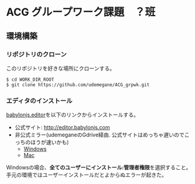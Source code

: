 # ACG グループワーク課題　？班

## 環境構築

### リポジトリのクローン

このリポジトリを好きな場所にクローンする。
```
$ cd WORK_DIR_ROOT
$ git clone https://github.com/udemegane/ACG_grpwk.git
```

### エディタのインストール

[babylonjs.editor](http://editor.babylonjs.com)を以下のリンクからインストールする。
 - 公式サイト: http://editor.babylonjs.com
 - 非公式ミラー(udemeganeのGdrive経由. 公式サイトはめっちゃ遅いのでこっちのほうが速いかも)
   - [Windows](https://drive.google.com/file/d/1-75nv2szsy4O7eOtMfUShfc5AwdO7n8Q/view?usp=sharing)
   - [Mac](https://drive.google.com/file/d/1-CUdCz3ZgKMdiB5j4XOrDm-D_PbsOzzV/view?usp=sharing)


Windowsの場合、**全てのユーザーにインストール:管理者権限**を選択すること。手元の環境ではユーザーインストールだとよからぬエラーが起きた。

 
